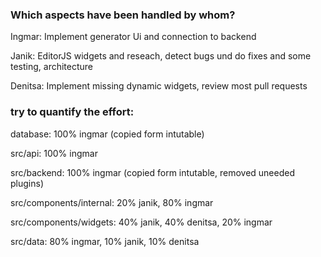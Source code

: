### Which aspects have been handled by whom?

Ingmar: Implement generator Ui and connection to backend

Janik: EditorJS widgets and reseach, detect bugs und do fixes and some testing, architecture

Denitsa: Implement missing dynamic widgets, review most pull requests

### try to quantify the effort:

database: 100% ingmar (copied form intutable)

src/api: 100% ingmar

src/backend: 100% ingmar (copied form intutable, removed uneeded plugins)

src/components/internal: 20% janik, 80% ingmar

src/components/widgets: 40% janik, 40% denitsa, 20% ingmar

src/data: 80% ingmar, 10% janik, 10% denitsa
